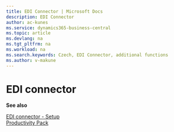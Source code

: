 ```yaml
---
title: EDI Connector | Microsoft Docs
description: EDI Connector
author: ac-kunes
ms.service: dynamics365-business-central
ms.topic: article
ms.devlang: na
ms.tgt_pltfrm: na
ms.workload: na
ms.search.keywords: Czech, EDI Connector, additional functions
ms.author: v-makune
---
```

# EDI connector

**See also**

[EDI connector - Setup](ac-edi-connector-basic-setup.md)  
[Productivity Pack](ac-productivity-pack.md)